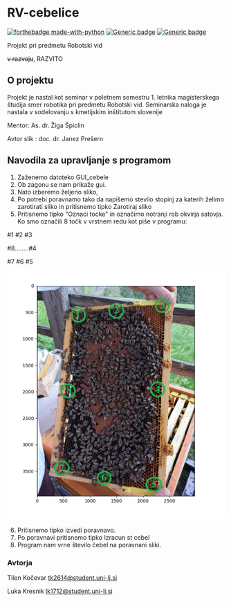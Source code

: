 # RV-cebelice
[![forthebadge made-with-python](http://ForTheBadge.com/images/badges/made-with-python.svg)](https://www.python.org/)
[![Generic badge](https://img.shields.io/badge/python-3-green.svg?style=for-the-badge&logo=appveyor)](https://shields.io/)
[![Generic badge](https://img.shields.io/badge/FE-LST-red.svg?style=for-the-badge&logo=appveyor)](https://shields.io/)


Projekt pri predmetu Robotski vid

~~v razvoju~~, RAZVITO

## O projektu
Projekt je nastal kot seminar v poletnem semestru 1. letnika magisterskega študija smer robotika pri predmetu Robotski vid. 
Seminarska naloga je nastala v sodelovanju s kmetijskim inštitutom slovenije

Mentor: As. dr. Žiga Špiclin

Avtor slik : doc. dr. Janez Prešern


## Navodila za upravljanje s programom

1. Zaženemo datoteko GUI_cebele
2. Ob zagonu se nam prikaže gui.
3. Nato izberemo željeno sliko,
4. Po potrebi poravnamo tako da napišemo stevilo stopinj za katerih želimo zarotirati sliko in pritisnemo tipko Zarotiraj sliko
5. Pritisnemo tipko "Oznaci tocke" in označimo notranji rob okvirja satovja.
Ko smo označili 8 točk v vrstnem redu kot piše v programu:

#1 #2 #3

#8........#4

#7 #6 #5

![alt text](https://github.com/lukanc/RV-cebelice/blob/master/ozna%C4%8Devanje_za_geom_kalib.png?raw=true)

6. Pritisnemo tipko izvedi poravnavo.
7. Po poravnavi pritisnemo tipko Izracun st cebel
8. Program nam vrne število čebel na poravnani sliki.


### Avtorja

Tilen Kočevar tk2614@student.uni-lj.si

Luka Kresnik lk1712@student.uni-lj.si
